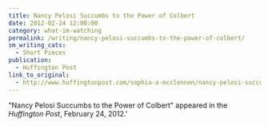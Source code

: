 ```yaml
---
title: Nancy Pelosi Succumbs to the Power of Colbert
date: 2012-02-24 12:00:00
category: what-im-watching
permalink: /writing/nancy-pelosi-succumbs-to-the-power-of-colbert/
sm_writing_cats:
  - Short Pieces
publication:
  - Huffington Post
link_to_original:
  - http://www.huffingtonpost.com/sophia-a-mcclennen/nancy-pelosi-succumbs-to-_b_1299738.html
---
```

"Nancy Pelosi Succumbs to the Power of Colbert" appeared in the <em>Huffington Post</em>, February 24, 2012.'
